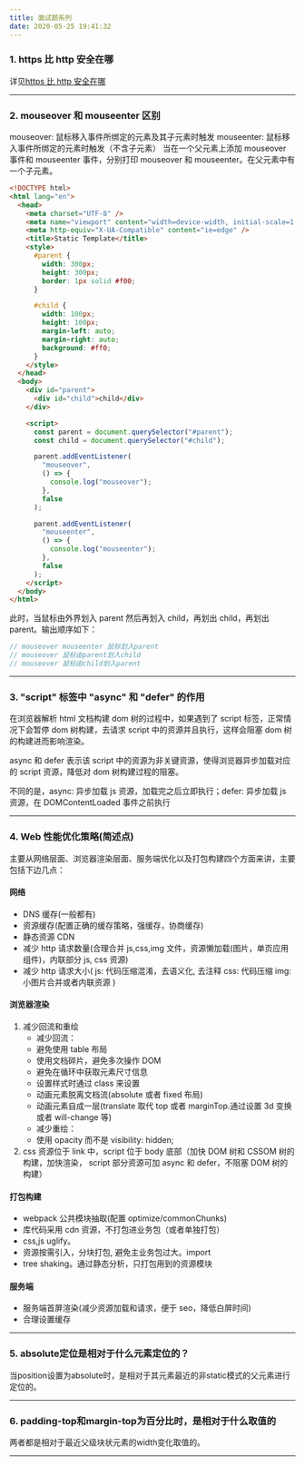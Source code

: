 ```yaml
---
title: 面试题系列
date: 2020-05-25 19:41:32
---
```


### 1. https 比 http 安全在哪

详见[https 比 http 安全在哪](http://maxy612.cn/2020/05/25/https%E4%B8%BA%E4%BB%80%E4%B9%88%E6%AF%94http%E6%9B%B4%E5%AE%89%E5%85%A8/)

---

### 2. mouseover 和 mouseenter 区别

mouseover: 鼠标移入事件所绑定的元素及其子元素时触发
mouseenter: 鼠标移入事件所绑定的元素时触发（不含子元素）
当在一个父元素上添加 mouseover 事件和 mouseenter 事件，分别打印 mouseover 和 mouseenter。在父元素中有一个子元素。

```html
<!DOCTYPE html>
<html lang="en">
  <head>
    <meta charset="UTF-8" />
    <meta name="viewport" content="width=device-width, initial-scale=1.0" />
    <meta http-equiv="X-UA-Compatible" content="ie=edge" />
    <title>Static Template</title>
    <style>
      #parent {
        width: 300px;
        height: 300px;
        border: 1px solid #f00;
      }

      #child {
        width: 100px;
        height: 100px;
        margin-left: auto;
        margin-right: auto;
        background: #ff0;
      }
    </style>
  </head>
  <body>
    <div id="parent">
      <div id="child">child</div>
    </div>

    <script>
      const parent = document.querySelector("#parent");
      const child = document.querySelector("#child");

      parent.addEventListener(
        "mouseover",
        () => {
          console.log("mouseover");
        },
        false
      );

      parent.addEventListener(
        "mouseenter",
        () => {
          console.log("mouseenter");
        },
        false
      );
    </script>
  </body>
</html>
```

此时，当鼠标由外界划入 parent 然后再划入 child，再划出 child，再划出 parent。输出顺序如下：

```javascript
// mouseover mouseenter 鼠标划入parent
// mouseover 鼠标由parent划入child
// mouseover 鼠标由child划入parent
```

---

### 3. "script" 标签中 "async" 和 "defer" 的作用

在浏览器解析 html 文档构建 dom 树的过程中，如果遇到了 script 标签，正常情况下会暂停 dom 树构建，去请求 script 中的资源并且执行，这样会阻塞 dom 树的构建进而影响渲染。

async 和 defer 表示该 script 中的资源为非关键资源，使得浏览器异步加载对应的 script 资源，降低对 dom 树构建过程的阻塞。

不同的是，async: 异步加载 js 资源，加载完之后立即执行；defer: 异步加载 js 资源，在 DOMContentLoaded 事件之前执行

---

### 4. Web 性能优化策略(简述点)

主要从网络层面、浏览器渲染层面、服务端优化以及打包构建四个方面来讲，主要包括下边几点：

#### 网络

- DNS 缓存(一般都有)
- 资源缓存(配置正确的缓存策略，强缓存，协商缓存)
- 静态资源 CDN
- 减少 http 请求数量(合理合并 js,css,img 文件，资源懒加载(图片，单页应用组件)，内联部分 js, css 资源)
- 减少 http 请求大小(
  js: 代码压缩混淆，去语义化, 去注释
  css: 代码压缩
  img: 小图片合并或者内联资源
  )

#### 浏览器渲染

1. 减少回流和重绘
   - 减少回流：
   * 避免使用 table 布局
   * 使用文档碎片，避免多次操作 DOM
   * 避免在循环中获取元素尺寸信息
   * 设置样式时通过 class 来设置
   * 动画元素脱离文档流(absolute 或者 fixed 布局)
   * 动画元素自成一层(translate 取代 top 或者 marginTop.通过设置 3d 变换或者 will-change 等)
   - 减少重绘：
   * 使用 opacity 而不是 visibility: hidden;
2. css 资源位于 link 中，script 位于 body 底部（加快 DOM 树和 CSSOM 树的构建，加快渲染， script 部分资源可加 async 和 defer，不阻塞 DOM 树的构建）

#### 打包构建

- webpack 公共模块抽取(配置 optimize/commonChunks)
- 库代码采用 cdn 资源，不打包进业务包（或者单独打包）
- css,js uglify。
- 资源按需引入，分块打包, 避免主业务包过大。import
- tree shaking。通过静态分析，只打包用到的资源模块

#### 服务端

- 服务端首屏渲染(减少资源加载和请求，便于 seo，降低白屏时间)
- 合理设置缓存

---

### 5. absolute定位是相对于什么元素定位的？

当position设置为absolute时，是相对于其元素最近的非static模式的父元素进行定位的。

---

### 6. padding-top和margin-top为百分比时，是相对于什么取值的

两者都是相对于最近父级块状元素的width变化取值的。

---